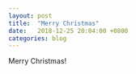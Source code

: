 ```yaml
---
layout: post
title:  "Merry Christmas"
date:   2018-12-25 20:04:00 +0800
categories: blog
---
```


Merry Christmas! 